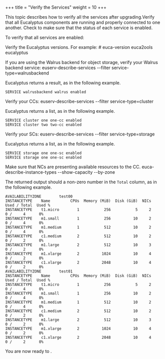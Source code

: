 +++
title = "Verify the Services"
weight = 10
+++

This topic describes how to verify all the services after upgrading.Verify that all Eucalyptus components are running and properly connected to one another. Check to make sure that the status of each service is enabled. 

To verify that all services are enabled: 

Verify the Eucalyptus versions. For example: 
    # euca-version
    euca2ools 
    eucalyptus 

If you are using the Walrus backend for object storage, verify your Walrus backend service: 
    euserv-describe-services --filter service-type=walrusbackend

Eucalyptus returns a result, as in the following example. 


    SERVICE walrusbackend walrus enabled

Verify your CCs: 
    euserv-describe-services --filter service-type=cluster

Eucalyptus returns a list, as in the following example. 


    SERVICE cluster one one-cc enabled
    SERVICE cluster two two-cc enabled

Verify your SCs: 
    euserv-describe-services --filter service-type=storage

Eucalyptus returns a list, as in the following example. 


    SERVICE storage one one-sc enabled
    SERVICE storage one one-sc enabled

Make sure that NCs are presenting available resources to the CC. 
    euca-describe-instance-types --show-capacity --by-zone

The returned output should a non-zero number in the `Total` column, as in the following example. 


    AVAILABILITYZONE        test00
    INSTANCETYPE	Name         CPUs  Memory (MiB)  Disk (GiB)  NICs  Used / Total  Used %
    INSTANCETYPE	t1.micro        1           256           5     2     0 /     4      0%
    INSTANCETYPE	m1.small        1           256          10     2     0 /     4      0%
    INSTANCETYPE	m1.medium       1           512          10     2     0 /     4      0%
    INSTANCETYPE	c1.medium       2           512          10     2     0 /     2      0%
    INSTANCETYPE	m1.large        2           512          10     3     0 /     2      0%
    INSTANCETYPE	m1.xlarge       2          1024          10     4     0 /     2      0%
    INSTANCETYPE	c1.xlarge       2          2048          10     4     0 /     2      0%
    AVAILABILITYZONE        test01
    INSTANCETYPE	Name         CPUs  Memory (MiB)  Disk (GiB)  NICs  Used / Total  Used %
    INSTANCETYPE	t1.micro        1           256           5     2     0 /     4      0%
    INSTANCETYPE	m1.small        1           256          10     2     0 /     4      0%
    INSTANCETYPE	m1.medium       1           512          10     2     0 /     4      0%
    INSTANCETYPE	c1.medium       2           512          10     2     0 /     2      0%
    INSTANCETYPE	m1.large        2           512          10     3     0 /     2      0%
    INSTANCETYPE	m1.xlarge       2          1024          10     4     0 /     2      0%
    INSTANCETYPE	c1.xlarge       2          2048          10     4     0 /     2      0%

You are now ready to [](upgrade_from_oldv.dita) . 